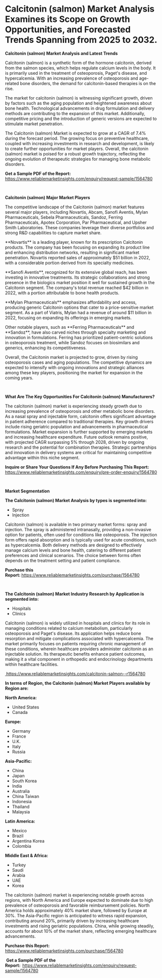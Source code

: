 <p><h1>Calcitonin (salmon) Market Analysis Examines its Scope on Growth Opportunities, and Forecasted Trends Spanning from 2025 to 2032.</h1></p><p><strong>Calcitonin (salmon) Market Analysis and Latest Trends</strong></p>
<p><p>Calcitonin (salmon) is a synthetic form of the hormone calcitonin, derived from the salmon species, which helps regulate calcium levels in the body. It is primarily used in the treatment of osteoporosis, Paget's disease, and hypercalcemia. With an increasing prevalence of osteoporosis and age-related bone disorders, the demand for calcitonin-based therapies is on the rise.</p><p>The market for calcitonin (salmon) is witnessing significant growth, driven by factors such as the aging population and heightened awareness about bone health. Technological advancements in drug formulation and delivery methods are contributing to the expansion of this market. Additionally, competitive pricing and the introduction of generic versions are expected to stimulate market penetration.</p><p>The Calcitonin (salmon) Market is expected to grow at a CAGR of 7.4% during the forecast period. The growing focus on preventive healthcare, coupled with increasing investments in research and development, is likely to create further opportunities for market players. Overall, the calcitonin (salmon) market is poised for a robust growth trajectory, reflecting the ongoing evolution of therapeutic strategies for managing bone metabolic disorders.</p></p>
<p><strong>Get a Sample PDF of the Report:&nbsp;</strong> <a href="https://www.reliablemarketinsights.com/enquiry/request-sample/1564780?utm_campaign=3053&utm_medium=2&utm_source=Github&utm_content=ia&utm_term=19042025&utm_id=calcitonin-salmon">https://www.reliablemarketinsights.com/enquiry/request-sample/1564780</a></p>
<p>&nbsp;</p>
<p><strong>Calcitonin (salmon) Major Market Players</strong></p>
<p><p>The competitive landscape of the Calcitonin (salmon) market features several major players, including Novartis, Abcam, Sanofi Aventis, Mylan Pharmaceuticals, Sebela Pharmaceuticals, Sandoz, Ferring Pharmaceuticals, Apotex Corporation, Par Pharmaceutical, and Upsher Smith Laboratories. These companies leverage their diverse portfolios and strong R&D capabilities to capture market share.</p><p>**Novartis** is a leading player, known for its prescription Calcitonin products. The company has been focusing on expanding its product line and enhancing distribution networks, resulting in significant market penetration. Novartis reported sales of approximately $51 billion in 2022, with a considerable portion derived from its specialty medicines.</p><p>**Sanofi Aventis**, recognized for its extensive global reach, has been investing in innovative treatments. Its strategic collaborations and strong presence in the biologics market position it well for sustained growth in the Calcitonin segment. The company's total revenue reached $42 billion in 2022, with a portion attributable to bone health products.</p><p>**Mylan Pharmaceuticals** emphasizes affordability and access, producing generic Calcitonin options that cater to a price-sensitive market segment. As a part of Viatris, Mylan had a revenue of around $11 billion in 2022, focusing on expanding its offerings in emerging markets.</p><p>Other notable players, such as **Ferring Pharmaceuticals** and **Sandoz**, have also carved niches through specialty marketing and innovation in formulations. Ferring has prioritized patient-centric solutions in osteoporosis treatment, while Sandoz focuses on biosimilars and generics, enhancing its competitiveness.</p><p>Overall, the Calcitonin market is projected to grow, driven by rising osteoporosis cases and aging populations. The competitive dynamics are expected to intensify with ongoing innovations and strategic alliances among these key players, positioning the market for expansion in the coming years.</p></p>
<p>&nbsp;</p>
<p><strong>What Are The Key Opportunities For Calcitonin (salmon) Manufacturers?</strong></p>
<p><p>The calcitonin (salmon) market is experiencing steady growth due to increasing prevalence of osteoporosis and other metabolic bone disorders. As a nasal spray and injectable form, calcitonin offers significant advantage in patient adherence compared to traditional therapies. Key growth drivers include rising geriatric population and advancements in pharmaceutical formulations. Market expansion is further supported by emerging markets and increasing healthcare expenditure. Future outlook remains positive, with projected CAGR surpassing 5% through 2028, driven by ongoing research and the potential for combination therapies. Strategic partnerships and innovation in delivery systems are critical for maintaining competitive advantage within this niche segment.</p></p>
<p><strong>Inquire or Share Your Questions If Any Before Purchasing This Report:</strong> <a href="https://www.reliablemarketinsights.com/enquiry/pre-order-enquiry/1564780?utm_campaign=3053&utm_medium=2&utm_source=Github&utm_content=ia&utm_term=19042025&utm_id=calcitonin-salmon">https://www.reliablemarketinsights.com/enquiry/pre-order-enquiry/1564780</a></p>
<p>&nbsp;</p>
<p><strong>Market Segmentation</strong></p>
<p><strong>The Calcitonin (salmon) Market Analysis by types is segmented into:</strong></p>
<p><ul><li>Spray</li><li>Injection</li></ul></p>
<p><p>Calcitonin (salmon) is available in two primary market forms: spray and injection. The spray is administered intranasally, providing a non-invasive option for patients, often used for conditions like osteoporosis. The injection form offers rapid absorption and is typically used for acute conditions, such as hypercalcemia. Both delivery methods are designed to effectively manage calcium levels and bone health, catering to different patient preferences and clinical scenarios. The choice between forms often depends on the treatment setting and patient compliance.</p></p>
<p><strong>Purchase this Report:&nbsp;</strong><a href="https://www.reliablemarketinsights.com/purchase/1564780?utm_campaign=3053&utm_medium=2&utm_source=Github&utm_content=ia&utm_term=19042025&utm_id=calcitonin-salmon">https://www.reliablemarketinsights.com/purchase/1564780</a></p>
<p>&nbsp;</p>
<p><strong>The Calcitonin (salmon) Market Industry Research by Application is segmented into:</strong></p>
<p><ul><li>Hospitals</li><li>Clinics</li></ul></p>
<p><p>Calcitonin (salmon) is widely utilized in hospitals and clinics for its role in managing conditions related to calcium metabolism, particularly osteoporosis and Paget's disease. Its application helps reduce bone resorption and mitigate complications associated with hypercalcemia. The market primarily focuses on patients requiring chronic management of these conditions, wherein healthcare providers administer calcitonin as an injectable solution. Its therapeutic benefits enhance patient outcomes, making it a vital component in orthopedic and endocrinology departments within healthcare facilities.</p></p>
<p><a href="https://www.reliablemarketinsights.com/calcitonin-salmon--r1564780?utm_campaign=3053&utm_medium=2&utm_source=Github&utm_content=ia&utm_term=19042025&utm_id=calcitonin-salmon">&nbsp;https://www.reliablemarketinsights.com/calcitonin-salmon--r1564780</a></p>
<p><strong>In terms of Region, the Calcitonin (salmon) Market Players available by Region are:</strong></p>
<p>
    <p> <strong> North America: </strong>
        <ul>
            <li>United States</li>
            <li>Canada</li>
        </ul>
        </p> 
    <p> <strong> Europe: </strong>
        <ul>
            <li>Germany</li>
            <li>France</li>
            <li>U.K.</li>
            <li>Italy</li>
            <li>Russia</li>
        </ul>
        </p> 
    <p> <strong> Asia-Pacific: </strong>
        <ul>
            <li>China</li>
            <li>Japan</li>
            <li>South Korea</li>
            <li>India</li>
            <li>Australia</li>
            <li>China Taiwan</li>
            <li>Indonesia</li>
            <li>Thailand</li>
            <li>Malaysia</li>
        </ul>
        </p> 
    <p> <strong> Latin America: </strong>
        <ul>
            <li>Mexico</li>
            <li>Brazil</li>
            <li>Argentina Korea</li>
            <li>Colombia</li>
        </ul>
        </p> 
    <p> <strong> Middle East & Africa: </strong>
        <ul>
            <li>Turkey</li>
            <li>Saudi</li>
            <li>Arabia</li>
            <li>UAE</li>
            <li>Korea</li>
        </ul>
    </p>
    </p>
<p><p>The calcitonin (salmon) market is experiencing notable growth across regions, with North America and Europe expected to dominate due to high prevalence of osteoporosis and favorable reimbursement policies. North America holds approximately 40% market share, followed by Europe at 30%. The Asia-Pacific region is anticipated to witness rapid expansion, contributing around 20%, primarily driven by increasing healthcare investments and rising geriatric populations. China, while growing steadily, accounts for about 10% of the market share, reflecting emerging healthcare advancements.</p></p>
<p><strong>Purchase this Report: </strong><a href="https://www.reliablemarketinsights.com/purchase/1564780?utm_campaign=3053&utm_medium=2&utm_source=Github&utm_content=ia&utm_term=19042025&utm_id=calcitonin-salmon">https://www.reliablemarketinsights.com/purchase/1564780</a></p>
<p>&nbsp;<strong>Get a Sample PDF of the Report:&nbsp;&nbsp;</strong><a href="https://www.reliablemarketinsights.com/enquiry/request-sample/1564780?utm_campaign=3053&utm_medium=2&utm_source=Github&utm_content=ia&utm_term=19042025&utm_id=calcitonin-salmon">https://www.reliablemarketinsights.com/enquiry/request-sample/1564780</a></p>
<p><strong></strong></p>
<p><p></p><p></p><p></p></p>